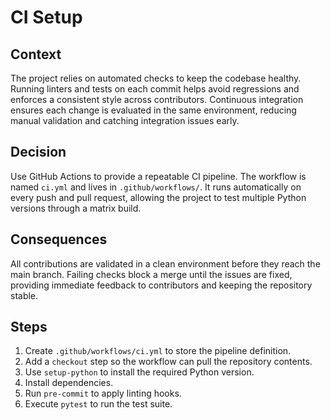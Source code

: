 # CI Setup

## Context

The project relies on automated checks to keep the codebase healthy. Running
linters and tests on each commit helps avoid regressions and enforces a
consistent style across contributors. Continuous integration ensures each
change is evaluated in the same environment, reducing manual validation and
catching integration issues early.
## Decision

Use GitHub Actions to provide a repeatable CI pipeline. The workflow is named
`ci.yml` and lives in `.github/workflows/`. It runs automatically on every push
and pull request, allowing the project to test multiple Python versions through
a matrix build.
## Consequences

All contributions are validated in a clean environment before they reach the
main branch. Failing checks block a merge until the issues are fixed, providing
immediate feedback to contributors and keeping the repository stable.
## Steps

1. Create `.github/workflows/ci.yml` to store the pipeline definition.
2. Add a `checkout` step so the workflow can pull the repository contents.
3. Use `setup-python` to install the required Python version.
4. Install dependencies.
5. Run `pre-commit` to apply linting hooks.
6. Execute `pytest` to run the test suite.
